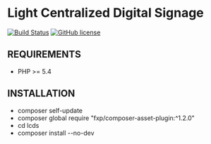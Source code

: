Light Centralized Digital Signage
=================================

[![Build Status](https://travis-ci.org/jf-guillou/lcds.svg?branch=master)](https://travis-ci.org/jf-guillou/lcds) [![GitHub license](https://img.shields.io/badge/license-New%20BSD-blue.svg)](https://raw.githubusercontent.com/jf-guillou/lcds/master/LICENSE.md)

REQUIREMENTS
------------

- PHP >= 5.4

INSTALLATION
------------

- composer self-update
- composer global require "fxp/composer-asset-plugin:^1.2.0"
- cd lcds
- composer install --no-dev

